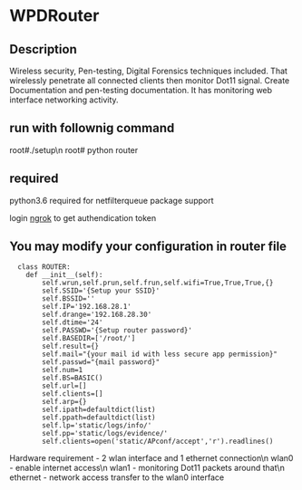 # WPDRouter

Description
---
  Wireless security, Pen-testing, Digital Forensics techniques included. That wirelessly penetrate all connected clients then monitor Dot11 signal. Create Documentation and pen-testing documentation. It has monitoring web interface networking activity.
  
run with follownig command
---
  root#./setup\n
  root# python router

required
---

python3.6 required for netfilterqueue package support

login <a href="https://ngrok.com/">ngrok</a> to get authendication token

You may modify your configuration in router file
---
      class ROUTER:
        def __init__(self):
            self.wrun,self.prun,self.frun,self.wifi=True,True,True,{}
            self.SSID='{Setup your SSID}'
            self.BSSID=''
            self.IP='192.168.28.1'
            self.drange='192.168.28.30'
            self.dtime='24'
            self.PASSWD='{Setup router password}'
            self.BASEDIR=['/root/']
            self.result={}
            self.mail="{your mail id with less secure app permission}"
            self.passwd="{mail password}"
            self.num=1
            self.BS=BASIC()
            self.url=[]
            self.clients=[]
            self.arp={}
            self.ipath=defaultdict(list)
            self.ppath=defaultdict(list)
            self.lp='static/logs/info/'
            self.pp='static/logs/evidence/'
            self.clients=open('static/APconf/accept','r').readlines()
        
Hardware requirement - 2 wlan interface and 1 ethernet connection\n
wlan0 - enable internet access\n
wlan1 - monitoring Dot11 packets around that\n
ethernet - network access transfer to the wlan0 interface
